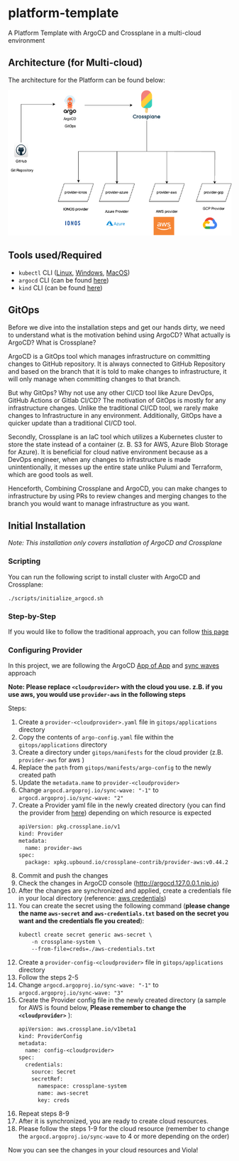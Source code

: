 # platform-template
A Platform Template with ArgoCD and Crossplane in a multi-cloud environment

## Architecture (for Multi-cloud)

The architecture for the Platform can be found below:

![Platform Infrastructure Architecture](architecture/platform_infrastructure_architecture.png)

## Tools used/Required

* `kubectl` CLI ([Linux](https://kubernetes.io/docs/tasks/tools/install-kubectl-linux/), [Windows](https://kubernetes.io/docs/tasks/tools/install-kubectl-windows/), [MacOS](https://kubernetes.io/docs/tasks/tools/install-kubectl-macos/))
* `argocd` CLI (can be found [here](https://argo-cd.readthedocs.io/en/stable/cli_installation/))
* `kind` CLI (can be found [here](https://kind.sigs.k8s.io/docs/user/quick-start/#installation))

## GitOps

Before we dive into the installation steps and get our hands dirty, we need to understand what is the motivation
behind using ArgoCD? What actually is ArgoCD? What is Crossplane?

ArgoCD is a GitOps tool which manages infrastructure on committing changes to GitHub repository. It is
always connected to GitHub Repository and based on the branch that it is told to make changes to infrastructure,
it will only manage when committing changes to that branch.

But why GitOps? Why not use any other CI/CD tool like Azure DevOps, GitHub Actions or Gitlab CI/CD?
The motivation of GitOps is mostly for any infrastructure changes. Unlike the traditional CI/CD tool,
we rarely make changes to Infrastructure in any environment. Additionally, GitOps have a quicker update
than a traditional CI/CD tool.

Secondly, Crossplane is an IaC tool which utilizes a Kubernetes cluster to store the state instead of a container
(z. B. S3 for AWS, Azure Blob Storage for Azure). It is beneficial for cloud native environment because as a DevOps engineer,
when any changes to infrastructure is made unintentionally, it messes up the entire state unlike Pulumi and Terraform, which
are good tools as well.

Henceforth, Combining Crossplane and ArgoCD, you can make changes to infrastructure by using PRs to review changes and
merging changes to the branch you would want to manage infrastructure as you want.

## Initial Installation

*Note: This installation only covers installation of ArgoCD and Crossplane*

### Scripting

You can run the following script to install cluster with ArgoCD and Crossplane:

```shell
./scripts/initialize_argocd.sh
```

### Step-by-Step

If you would like to follow the traditional approach, you can follow [this page](STEPS_README.md)

### Configuring Provider

In this project, we are following the ArgoCD [App of App](https://argo-cd.readthedocs.io/en/stable/operator-manual/cluster-bootstrapping/) and [sync waves](https://argo-cd.readthedocs.io/en/stable/user-guide/sync-waves/) approach

**Note: Please replace `<cloudprovider>` with the cloud you use. z.B. if you use aws, you would use `provider-aws` in the following steps**

Steps:
1. Create a `provider-<cloudprovider>.yaml` file in `gitops/applications` directory
2. Copy the contents of `argo-config.yaml` file within the `gitops/applications` directory
3. Create a directory under `gitops/manifests` for the cloud provider (z.B. `provider-aws` for aws )
4. Replace the `path` from `gitops/manifests/argo-config` to the newly created path
5. Update the `metadata.name` to `provider-<cloudprovider>`
6. Change `argocd.argoproj.io/sync-wave: "-1"` to `argocd.argoproj.io/sync-wave: "2"`
7. Create a Provider yaml file in the newly created directory (you can find the provider from [here](https://marketplace.upbound.io/providers)) depending on which resource is expected
    ```shell
    apiVersion: pkg.crossplane.io/v1
    kind: Provider
    metadata:
      name: provider-aws
    spec:
      package: xpkg.upbound.io/crossplane-contrib/provider-aws:v0.44.2
    ```
8. Commit and push the changes
9. Check the changes in ArgoCD console (http://argocd.127.0.0.1.nip.io)
10. After the changes are synchronized and applied, create a credentials file in your local directory (reference: [aws credentials](https://docs.crossplane.io/v1.13/getting-started/provider-aws/#generate-an-aws-key-pair-file))
11. You can create the secret using the following command (**please change the name `aws-secret` and `aws-credentials.txt` based on the secret you want and the credentials fle you created**):
    ```shell
    kubectl create secret generic aws-secret \
        -n crossplane-system \
        --from-file=creds=./aws-credentials.txt
    ```
12. Create a `provider-config-<cloudprovider>` file in `gitops/applications` directory
13. Follow the steps 2-5
14. Change `argocd.argoproj.io/sync-wave: "-1"` to `argocd.argoproj.io/sync-wave: "3"`
15. Create the Provider config file in the newly created directory (a sample for AWS is found below, **Please remember to change the `<cloudprovider>`** ):
    ```shell
    apiVersion: aws.crossplane.io/v1beta1
    kind: ProviderConfig
    metadata:
      name: config-<cloudprovider>
    spec:
      credentials:
        source: Secret
        secretRef:
          namespace: crossplane-system
          name: aws-secret
          key: creds
    ```
16. Repeat steps 8-9
17. After it is synchronized, you are ready to create cloud resources.
18. Please follow the steps 1-9 for the cloud resource (remember to change the `argocd.argoproj.io/sync-wave` to 4 or more depending on the order)

Now you can see the changes in your cloud resources and Viola!
